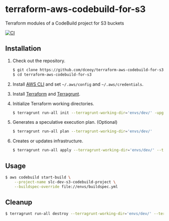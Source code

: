 terraform-aws-codebuild-for-s3
==============================

Terraform modules of a CodeBuild project for S3 buckets

[![CI](https://github.com/dceoy/terraform-aws-codebuild-for-s3/actions/workflows/ci.yml/badge.svg)](https://github.com/dceoy/terraform-aws-codebuild-for-s3/actions/workflows/ci.yml)

Installation
------------

1.  Check out the repository.

    ```sh
    $ git clone https://github.com/dceoy/terraform-aws-codebuild-for-s3.git
    $ cd terraform-aws-codebuild-for-s3
    ````

2.  Install [AWS CLI](https://aws.amazon.com/cli/) and set `~/.aws/config` and `~/.aws/credentials`.

3.  Install [Terraform](https://www.terraform.io/) and [Terragrunt](https://terragrunt.gruntwork.io/).

4.  Initialize Terraform working directories.

    ```sh
    $ terragrunt run-all init --terragrunt-working-dir='envs/dev/' -upgrade -reconfigure
    ```

5.  Generates a speculative execution plan. (Optional)

    ```sh
    $ terragrunt run-all plan --terragrunt-working-dir='envs/dev/'
    ```

6.  Creates or updates infrastructure.

    ```sh
    $ terragrunt run-all apply --terragrunt-working-dir='envs/dev/' --terragrunt-non-interactive
    ```

Usage
-----

```sh
$ aws codebuild start-build \
    --project-name slc-dev-s3-codebuild-project \
    --buildspec-override file://envs/buildspec.yml
```

Cleanup
-------

```sh
$ terragrunt run-all destroy --terragrunt-working-dir='envs/dev/' --terragrunt-non-interactive
```
